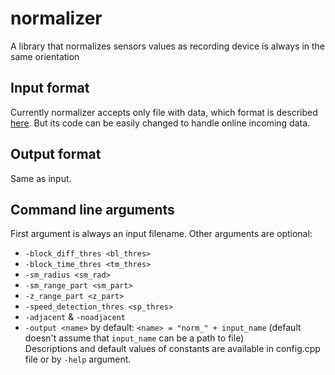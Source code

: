 normalizer
==========

A library that normalizes sensors values as recording device is always in the same orientation

## Input format
Currently normalizer accepts only file with data, which format is described [here](https://github.com/blindmotion/docs/wiki/Csv-file-format). But its code can be easily changed to handle online incoming data.

## Output format
Same as input.

## Command line arguments
First argument is always an input filename. Other arguments are optional:
* `-block_diff_thres <bl_thres>`
* `-block_time_thres <tm_thres>`
* `-sm_radius <sm_rad>`
* `-sm_range_part <sm_part>`
* `-z_range_part <z_part>`
* `-speed_detection_thres <sp_thres>`
* `-adjacent` & `-noadjacent`
* `-output <name>` by default: `<name> = "norm_" + input_name` (default doesn't assume that `input_name` can be a path to file)<br>
Descriptions and default values of constants are available in config.cpp file or by `-help` argument.
